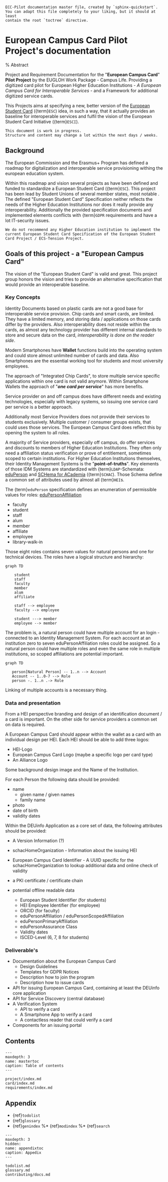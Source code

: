 ```{comment}
ECC-Pilot documentation master file, created by `sphinx-quickstart`.
You can adapt this file completely to your liking, but it should at least
contain the root `toctree` directive.
```

# European Campus Card Pilot Project's documentation

% Abstract

Project and Requirement Documentation for the "**European Campus Card**" **Pilot Project** by the EUGLOH Work Package - Campus Life.
Providing a digitized card pilot for European Higher Education Institutions - *A European Campus Card for Interoperable Services* - and a Framework for additional digitized service cards.

This Projects aims at specifying a new, better version of the [European Student Card](https://europeanstudentcard.eu/) ({term}`ESC`) idea, in such a way, that it actually provides an baseline for interoperable services and fulfil the vision of the European Student Card Initiative ({term}`ESCI`).

```{note}
This document is work in progress.
Structure and content may change a lot within the next days / weeks.

```

## Background

The European Commission and the Erasmus+ Program has defined a roadmap for digitalization and interoperable service provisioning withing the european education system.

Within this roadmap and vision several projects as have been defined and funded to standardize a European Student Card ({term}`ESC`).
This project has been lead by Student Unions of several member states, most notable .
The defined "European Student Card" Specification neither reflects the needs of the Higher Education Institutions nor does it really provide any interoperability.
Additionally the provided specification documents and implemented elements conflicts with {term}`GDPR` requirements and have a lot IT-security issues.

```{warning}
We do not recommend any Higher Education institution to implement the current European Student Card Specification of the European Student Card Project / ECS-Tension Project.
```

## Goals of this project - a "European Campus Card"

The vision of the "European Student Card" is valid and great.
This project group honors the vision and tries to provide an alternative specification that would provide an interoperable baseline.

### Key Concepts

Identity Documents based on plastic cards are not a good base for interoperable service provision.
Chip cards and smart cards, are limited.
They have a limited memory, and storing data / applications on those cards differ by the providers.
Also interoperability does not reside within the cards, as almost any technology provider has different internal standards to store and secure data on the card, *interoperability is done on the reader side*.

Modern Smartphones have **Wallet** functions build into the operating system and could store almost unlimited number of cards and data.
Also Smartphones are the essential working tool for students and most university employees.

The approach of "Integrated Chip Cards", to store multiple service specific applications within one card is not valid anymore.
Within Smartphone Wallets the approach of "***one card per service***" has more benefits.

Service provider on and off campus does have different needs and existing technologies, especially with legacy systems, so issuing one service card per service is a better approach.

Additionally most Service Providers does not provide their services to students exclusively.
Multiple customer / consumer groups exists, that could uses those services.
The European Campus Card does reflect this by opening the system to all roles.

A majority of Service providers, especially off campus, do offer services and discounts to members of Higher Education Institutions.
They often only need a affiliation status verification or prove of entitlement, sometimes scoped to certain institutions.
For Higher Education Institutions themselves, their Identity Management Systems is the "**point-of-truths**".
Key elements of those IDM Systems are standardized with {term}`LDAP`-Schemata: [eduPerson](https://wiki.refeds.org/display/STAN/eduPerson) and [SCHema for ACademia](https://wiki.refeds.org/display/STAN/SCHAC) ({term}`SCHAC`).
Those Schema define a common set of attributes used by almost all {term}`HEI`s.

The {term}`eduPerson` specification defines an enumeration of permissible values for roles: [eduPersonAffiliation](https://wiki.refeds.org/display/STAN/eduPerson+2021-11#eduPerson202111-eduPersonAffiliation)

* faculty
* student
* staff
* alum
* member
* affiliate
* employee
* library-walk-in

Those eight roles contains seven values for natural persons and one for technical devices.
The roles have a logical structure and hierarchy:

```{mermaid}
graph TD

    student
    staff
    faculty
    member
    alum
    affiliate

    staff --> employee
    faculty --> employee

    student ---> member
    employee --> member
```

The problem is, a natural person could have multiple account for an login - connected to an Identity Management System.
For each account at an institution zero to seven eduPersonAffiliation roles could be assigned.
So a natural person could have multiple roles and even the same role in multiple institutions, so scoped affiliations are potential important.

```{mermaid}
graph TD

   person[Natural Person] -- 1..n --> Account
   Account -- 1..0-7 --> Role
   person -. 1..n .-> Role
```

Linking of multiple accounts is a necessary thing.

### Data and presentation

From a HEI perspective branding and design of an identification document / a card is important.
On the other side for service providers a common set on data is required.

A European Campus Card should appear within the wallet as a card with an individual design per HEI.
Each HEI should be able to add three logos:

* HEI-Logo
* European Campus Card Logo (maybe a specific logo per card type)
* An Alliance Logo

Some background design image and the Name of the Institution.

For each Person the following data should be provided:

* name
  * given name / given names
  * family name
* photo
* date of birth
* validity dates

Within the DEUinfo Application as a core set of data, the following attributes should be provided:

* A Version Information (?)
* schacHomeOrganization - Information about the issuing HEI
* European Campus Card Identifier - A UUID specific for the schacHomeOrganization to lookup additional data and online check of validity
* a PKI certificate / certificate chain

* potential offline readable data
  * European Student Identifier (for students)
  * HEI Employee Identifier (for employee)
  * ORCID (for faculty)
  * eduPersonAffiliation / eduPersonScopedAffiliation
  * eduPersonPrimaryAffiliation
  * eduPersonAssurance Class
  * Validity dates
  * ISCED-Level (6, 7, 8 for students)





### Deliverable's

* Documentation about the European Campus Card
   * Design Guidelines
   * Templates for GDPR Notices
   * Description how to join the program
   * Description how to issue cards
* API for issuing European Campus Card, containing at least the DEUinfo core application
* API for Service Discovery (central database)
* A Verification System
   * API to verify a card
   * A Smartphone App to verify a card
   * A contactless reader that could verify a card
* Components for an issuing portal

## Contents

```{toctree}
---
maxdepth: 3
name: mastertoc
caption: Table of contents
---

project/index.md
card/index.md
requirements/index.md

```

## Appendix

* {ref}`todolist`
* {ref}`glossary`
* {ref}`genindex`
%* {ref}`modindex`
%* {ref}`search`

```{toctree}
---
maxdepth: 3
hidden:
name: appendixtoc
caption: Appedix
---

todolist.md
glossary.md
contributing/docs.md

```
